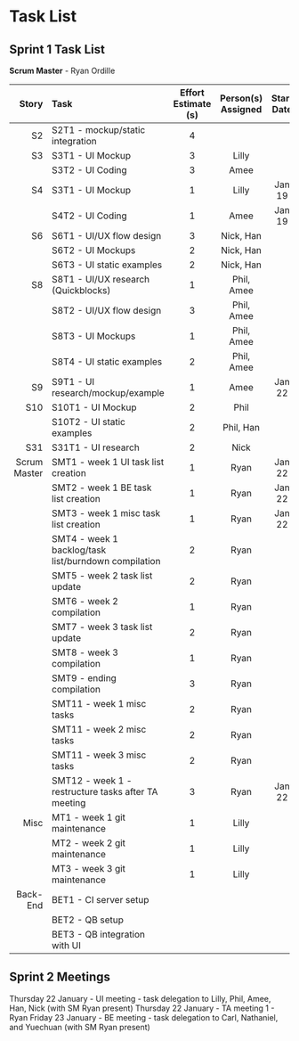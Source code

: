 # Task List
## Sprint 1 Task List

**Scrum Master** - Ryan Ordille

| Story        | Task             | Effort Estimate (s) | Person(s) Assigned | Start Date | End Date | Actual Effort |
| -----------: | :--------------- | :---------------------: | :----------------: | :--------: | :------: | :-----------: |
| S2           | S2T1 - mockup/static integration | 4 | | | | |
| S3           | S3T1 - UI Mockup | 3 | Lilly | | | |
|              | S3T2 - UI Coding | 3 | Amee | | | |
| S4           | S3T1 - UI Mockup | 1 | Lilly | Jan 19 | Jan 19 | 1  |
|              | S4T2 - UI Coding | 1 | Amee | Jan 19 | Jan 19 | 1  |
| S6           | S6T1 - UI/UX flow design | 3 | Nick, Han | | | |
|              | S6T2 - UI Mockups | 2 | Nick, Han | | | |
|              | S6T3 - UI static examples | 2 | Nick, Han | | | |
| S8           | S8T1 - UI/UX research (Quickblocks) | 1  | Phil, Amee | | | |
|              | S8T2 - UI/UX flow design | 3 | Phil, Amee | | | |
|              | S8T3 - UI Mockups | 1  | Phil, Amee | | | |
|              | S8T4 - UI static examples | 2 | Phil, Amee | | | |
| S9           | S9T1 - UI research/mockup/example | 1 | Amee | Jan 22 | Jan 22 | 1 |
| S10          | S10T1 - UI Mockup | 2 | Phil | | | |
|              | S10T2 - UI static examples | 2 | Phil, Han | | | |
| S31          | S31T1 - UI research | 2 | Nick | | | |
| Scrum Master | SMT1 - week 1 UI task list creation | 1 | Ryan | Jan 22 | Jan 22 | 1  |
|              | SMT2 - week 1 BE task list creation | 1 | Ryan | Jan 22 | | |
|              | SMT3 - week 1 misc task list creation | 1 | Ryan | Jan 22 | | |
|              | SMT4 - week 1 backlog/task list/burndown compilation | 2 | Ryan | | | |
|              | SMT5 - week 2 task list update | 2 | Ryan | | | |
|              | SMT6 - week 2 compilation | 1 | Ryan | | | |
|              | SMT7 - week 3 task list update | 2 | Ryan | | | |
|              | SMT8 - week 3 compilation | 1 | Ryan | | | |
|              | SMT9 - ending compilation | 3 | Ryan | | | |
|              | SMT11 - week 1 misc tasks | 2 | Ryan | | | |
|              | SMT11 - week 2 misc tasks | 2 | Ryan | | | |
|              | SMT11 - week 3 misc tasks | 2 | Ryan | | | |
|              | SMT12 - week 1 - restructure tasks after TA meeting | 3 | Ryan | Jan 22 | | |
| Misc         | MT1 - week 1 git maintenance | 1 | Lilly | | | |
|              | MT2 - week 2 git maintenance | 1 | Lilly | | | |
|              | MT3 - week 3 git maintenance | 1 | Lilly | | | |
| Back-End     | BET1 - CI server setup | | | | | |
|              | BET2 - QB setup | | | | | |
|              | BET3 - QB integration with UI | | | | | |

## Sprint 2 Meetings

Thursday 22 January - UI meeting - task delegation to Lilly, Phil, Amee, Han, Nick (with SM Ryan present)
Thursday 22 January - TA meeting 1 - Ryan
Friday 23 January - BE meeting - task delegation to Carl, Nathaniel, and Yuechuan (with SM Ryan present)
